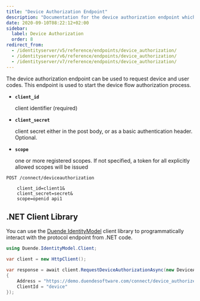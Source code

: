 ```yaml
---
title: "Device Authorization Endpoint"
description: "Documentation for the device authorization endpoint which handles device flow authentication requests and issues device and user codes for authorization."
date: 2020-09-10T08:22:12+02:00
sidebar:
  label: Device Authorization
  order: 8
redirect_from:
  - /identityserver/v5/reference/endpoints/device_authorization/
  - /identityserver/v6/reference/endpoints/device_authorization/
  - /identityserver/v7/reference/endpoints/device_authorization/
---
```


The device authorization endpoint can be used to request device and user codes.
This endpoint is used to start the device flow authorization process.

* **`client_id`**

  client identifier (required)

* **`client_secret`**

  client secret either in the post body, or as a basic authentication header. Optional.

* **`scope`**

  one or more registered scopes. If not specified, a token for all explicitly allowed scopes will be issued

```text
POST /connect/deviceauthorization

    client_id=client1&
    client_secret=secret&
    scope=openid api1
```

## .NET Client Library

You can use the [Duende IdentityModel](/identitymodel/index.mdx) client library to programmatically interact with
the protocol endpoint from .NET code.

```cs
using Duende.IdentityModel.Client;

var client = new HttpClient();

var response = await client.RequestDeviceAuthorizationAsync(new DeviceAuthorizationRequest
{
    Address = "https://demo.duendesoftware.com/connect/device_authorize",
    ClientId = "device"
});
```
